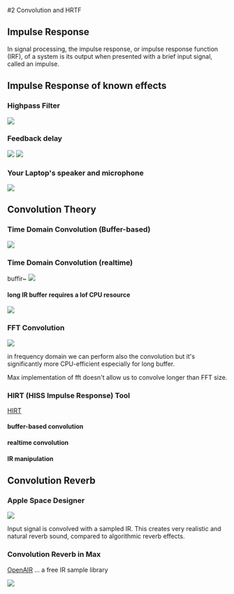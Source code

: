 #2 Convolution and HRTF

## Impulse Response

In signal processing, the impulse response, or impulse response function (IRF), of a system is its output when presented with a brief input signal, called an impulse.

## Impulse Response of known effects

### Highpass Filter
![](K2/png/highpassir.png)

### Feedback delay
![](K2/png/fbdelayir.png)
![](K2/png/gen.png)

### Your Laptop's speaker and microphone


![](K2/png/laptopir.png)

## Convolution Theory

### Time Domain Convolution (Buffer-based)

![](K2/png/tdconv.png)

### Time Domain Convolution (realtime)

buffir~
![](k2/png/realtimetdconv.png)

#### long IR buffer requires a lof CPU resource

![](K2/png/buffir_performance.png)

### FFT Convolution
![](K2/png/fftconv.png)

in frequency domain we can perform also the convolution but it's significantly more CPU-efficient especially for long buffer.

Max implementation of fft doesn't allow us to convolve longer than FFT size.

### HIRT (HISS Impulse Response) Tool




[HIRT](http://eprints.hud.ac.uk/id/eprint/14897/)

#### buffer-based convolution 


#### realtime convolution


#### IR manipulation


## Convolution Reverb

### Apple Space Designer

![](K2/png/sd.png)

Input signal is convolved with a sampled IR. This creates very realistic and natural reverb sound, compared to algorithmic reverb effects.

### Convolution Reverb in Max


[OpenAIR](https://www.openairlib.net/) ... a free IR sample library

![](K2/png/convolution_reverb.png)


